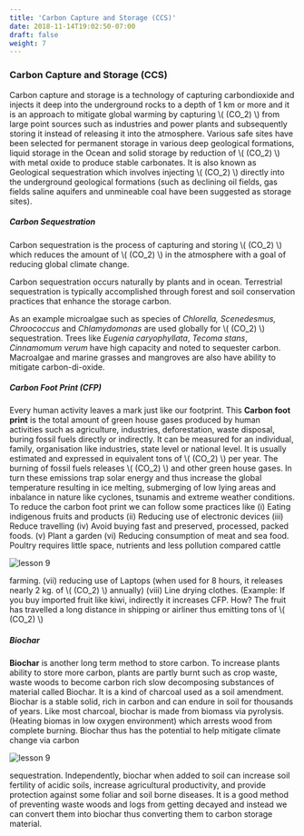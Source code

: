 ```yaml
---
title: 'Carbon Capture and Storage (CCS)'
date: 2018-11-14T19:02:50-07:00
draft: false
weight: 7
---
```


### Carbon Capture and Storage (CCS)



Carbon capture and storage is a technology of
capturing carbondioxide and injects it deep into
the underground rocks to a depth of 1 km or more
and it is an approach to mitigate global warming
by capturing \\( (CO_2) \\) from large point sources such
as industries and power plants and subsequently
storing it instead of releasing it into the
atmosphere. Various safe sites have been selected
for permanent storage in various deep geological
formations, liquid storage in the Ocean and solid
storage by reduction of \\( (CO_2) \\) with metal oxide to
produce stable carbonates. It is also known as
Geological sequestration which involves injecting
\\( (CO_2) \\) directly into the underground geological
formations (such as declining oil fields, gas fields
saline aquifers and unmineable coal have been
suggested as storage sites).



##### Carbon Sequestration


Carbon sequestration is the process of capturing
and storing \\( (CO_2) \\) which reduces the amount of
\\( (CO_2) \\) in the atmosphere with a goal of reducing
global climate change.



Carbon sequestration occurs naturally by plants
and in ocean. Terrestrial sequestration is typically
accomplished through forest and soil conservation
practices that enhance the storage carbon.



As an example microalgae such as species
of *Chlorella, Scenedesmus, Chroococcus* and
*Chlamydomonas* are used globally for \\( (CO_2) \\)
sequestration. Trees like *Eugenia caryophyllata*,
*Tecoma stans*, *Cinnamomum verum* have
high capacity and noted to sequester carbon.
Macroalgae and marine grasses and mangroves
are also have ability to mitigate carbon-di-oxide.



##### Carbon Foot Print (CFP)



Every human activity leaves a mark just like
our footprint. This **Carbon foot print** is the
total amount of green house gases produced by
human activities such as agriculture, industries,
deforestation, waste disposal, buring fossil
fuels directly or indirectly. It can be measured
for an individual, family, organisation like
industries, state level or national level. It is
usually estimated and expressed in equivalent
tons of \\( (CO_2) \\) per year. The burning of fossil
fuels releases \\( (CO_2) \\) and other green house gases.
In turn these emissions trap solar energy and
thus increase the global temperature resulting
in ice melting, submerging of low lying areas
and inbalance in nature like cyclones, tsunamis
and extreme weather conditions. To reduce
the carbon foot print we can
follow some practices like
(i) Eating indigenous fruits
and products (ii) Reducing
use of electronic devices (iii)
Reduce travelling (iv) Avoid
buying fast and preserved,
processed, packed foods. (v)
Plant a garden (vi) Reducing consumption of meat and
sea food. Poultry requires
little space, nutrients and less
pollution compared cattle

![lesson 9](/books/12-biology/botany/images/8.16.png )



farming. (vii) reducing use of Laptops (when
used for 8 hours, it releases nearly 2 kg. of \\( (CO_2) \\)
annually) (viii) Line drying clothes. (Example:
If you buy imported fruit like kiwi, indirectly
it increases CFP. How? The fruit has travelled
a long distance in shipping or airliner thus
emitting tons of \\( (CO_2) \\)



##### Biochar



**Biochar** is another long term method to store
carbon. To increase plants ability to store more
carbon, plants are partly burnt such as crop
waste, waste woods to become carbon rich
slow decomposing substances of material called
Biochar. It is a kind of charcoal used as a soil
amendment. Biochar is a stable solid, rich in
carbon and can endure in soil for thousands of
years. Like most charcoal, biochar is made from
biomass via pyrolysis. (Heating biomas in low
oxygen environment) which arrests wood from
complete burning. Biochar thus has the potential
to help mitigate climate change via carbon


![lesson 9](/books/12-biology/botany/images/8.17.png )


sequestration. Independently, biochar when
added to soil can increase soil fertility of acidic
soils, increase agricultural productivity, and
provide protection against some foliar and soil
borne diseases. It is a good method of preventing
waste woods and logs from getting decayed and
instead we can convert them into biochar thus
converting them to carbon storage material.